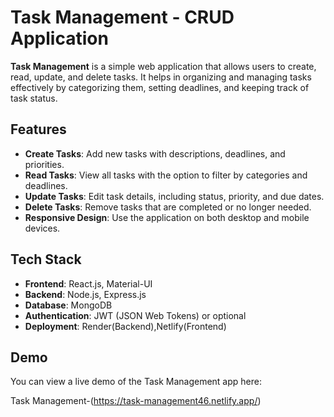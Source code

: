 # Task Management - CRUD Application

**Task Management** is a simple web application that allows users to create, read, update, and delete tasks. It helps in organizing and managing tasks effectively by categorizing them, setting deadlines, and keeping track of task status.

## Features

- **Create Tasks**: Add new tasks with descriptions, deadlines, and priorities.
- **Read Tasks**: View all tasks with the option to filter by categories and deadlines.
- **Update Tasks**: Edit task details, including status, priority, and due dates.
- **Delete Tasks**: Remove tasks that are completed or no longer needed.
- **Responsive Design**: Use the application on both desktop and mobile devices.

## Tech Stack

- **Frontend**: React.js, Material-UI
- **Backend**: Node.js, Express.js
- **Database**: MongoDB
- **Authentication**: JWT (JSON Web Tokens) or optional
- **Deployment**: Render(Backend),Netlify(Frontend)

## Demo

You can view a live demo of the Task Management app here:

Task Management-(https://task-management46.netlify.app/)
